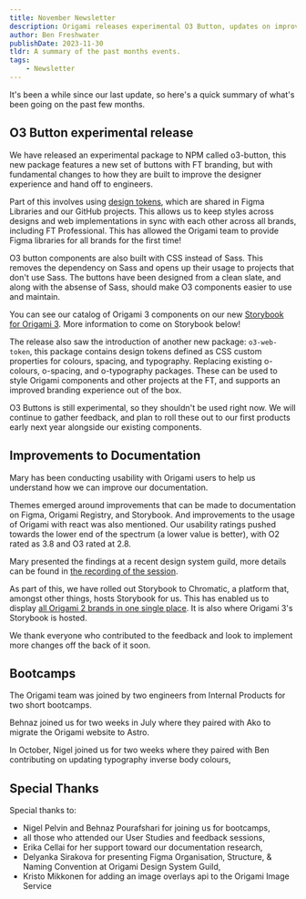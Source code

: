 ```yaml
---
title: November Newsletter
description: Origami releases experimental O3 Button, updates on improvements to documentation and bootcamps.
author: Ben Freshwater
publishDate: 2023-11-30
tldr: A summary of the past months events.
tags:
	- Newsletter
---
```


It's been a while since our last update, so here's a quick summary of what's been going on the past few months.

## O3 Button experimental release

We have released an experimental package to NPM called o3-button, this new package features a new set of buttons with FT branding, but with fundamental changes to how they are built to improve the designer experience and hand off to engineers.

Part of this involves using [design tokens](https://spectrum.adobe.com/page/design-tokens/), which are shared in Figma Libraries and our GitHub projects. This allows us to keep styles across designs and web implementations in sync with each other across all brands, including FT Professional. This has allowed the Origami team to provide Figma libraries for all brands for the first time!

O3 button components are also built with CSS instead of Sass. This removes the dependency on Sass and opens up their usage to projects that don't use Sass. The buttons have been designed from a clean slate, and along with the absense of Sass, should make O3 components easier to use and maintain.

You can see our catalog of Origami 3 components on our new [Storybook for Origami 3](https://o3.origami.ft.com). More information to come on Storybook below!

The release also saw the introduction of another new package: `o3-web-token`, this package contains design tokens defined as CSS custom properties for colours, spacing, and typography. Replacing existing o-colours, o-spacing, and o-typography packages. These can be used to style Origami components and other projects at the FT, and supports an improved branding experience out of the box.

O3 Buttons is still experimental, so they shouldn't be used right now. We will continue to gather feedback, and plan to roll these out to our first products early next year alongside our existing components.

## Improvements to Documentation

Mary has been conducting usability with Origami users to help us understand how we can improve our documentation.

Themes emerged around improvements that can be made to documentation on Figma, Origami Registry, and Storybook. And improvements to the usage of Origami with react was also mentioned. Our usability ratings pushed towards the lower end of the spectrum (a lower value is better), with O2 rated as 3.8 and O3 rated at 2.8.

Mary presented the findings at a recent design system guild, more details can be found in [the recording of the session](https://docs.google.com/document/d/1aKhbRfMnCthZ-6D5eT82lpMmBeCcywNl9HzQakBf6lU/edit#heading=h.c69urzbzbwic).

As part of this, we have rolled out Storybook to Chromatic, a platform that, amongst other things, hosts Storybook for us. This has enabled us to display [all Origami 2 brands in one single place](https://o2.origami.ft.com/?path=/docs/origami-2--docs). It is also where Origami 3's Storybook is hosted.

We thank everyone who contributed to the feedback and look to implement more changes off the back of it soon.

## Bootcamps

The Origami team was joined by two engineers from Internal Products for two short bootcamps.

Behnaz joined us for two weeks in July where they paired with Ako to migrate the Origami website to Astro.

In October, Nigel joined us for two weeks where they paired with Ben contributing on updating typography inverse body colours,

## Special Thanks

Special thanks to:

- Nigel Pelvin and Behnaz Pourafshari for joining us for bootcamps,
- all those who attended our User Studies and feedback sessions,
- Erika Cellai for her support toward our documentation research,
- Delyanka Sirakova for presenting Figma Organisation, Structure, & Naming Convention at Origami Design System Guild,
- Kristo Mikkonen for adding an image overlays api to the Origami Image Service
